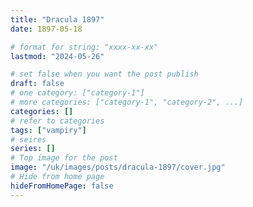 ```yaml
---
title: "Dracula 1897"
date: 1897-05-18

# format for string: "xxxx-xx-xx"
lastmod: "2024-05-26"

# set false when you want the post publish
draft: false
# one category: ["category-1"]
# more categories: ["category-1", "category-2", ...]
categories: []
# refer to categories
tags: ["vampiry"]
# seires
series: []
# Top image for the post
image: "/uk/images/posts/dracula-1897/cover.jpg"
# Hide from home page
hideFromHomePage: false
---
```


<!--more-->